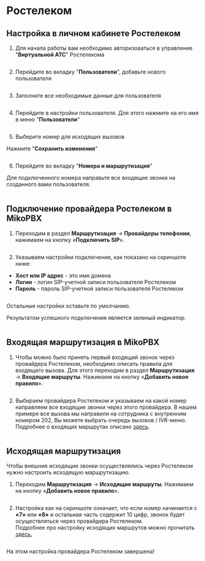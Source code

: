 # Ростелеком

## Настройка в личном кабинете Ростелеком <a href="#nastrojka_v_lichnom_kabinete_rostelekom" id="nastrojka_v_lichnom_kabinete_rostelekom"></a>

1. Для начала работы вам необходимо авторизоваться в управление "**Виртуальной АТС**" Ростелекома

<figure><img src="../../.gitbook/assets/1 (7).png" alt=""><figcaption></figcaption></figure>

2. Перейдите во вкладку "**Пользователи**", добавьте нового пользователя

<figure><img src="../../.gitbook/assets/2 (36).png" alt=""><figcaption></figcaption></figure>

3. Заполните все необходимые данные для пользователя

<figure><img src="../../.gitbook/assets/3 (10).png" alt=""><figcaption></figcaption></figure>

4. Перейдите в настройки пользователя. Для этого нажмите на его имя в меню "**Пользователи**"

<figure><img src="../../.gitbook/assets/4 (16).png" alt=""><figcaption></figcaption></figure>

5. Выберите номер для исходящих вызовов

Нажмите "**Сохранить изменения**"

<figure><img src="../../.gitbook/assets/5 (20).png" alt=""><figcaption></figcaption></figure>

6. Перейдите во вкладку "**Номера и маршрутизация**"

Для подключенного номера направьте все входящие звонки на созданного вами пользователя.

<figure><img src="../../.gitbook/assets/7 (6).png" alt=""><figcaption></figcaption></figure>

## Подключение провайдера Ростелеком в MikoPBX <a href="#podkljuchenie_provajdera_rostelekom_v_mikopbx" id="podkljuchenie_provajdera_rostelekom_v_mikopbx"></a>

1. &#x20;Переходим в раздел **Маршрутизация** → **Провайдеры телефонии**, нажимаем на кнопку «**Подключить SIP**».

<figure><img src="../../.gitbook/assets/8 (15).png" alt=""><figcaption></figcaption></figure>

2. Указываем настройки подключения, как показано на скриншоте ниже:

* **Хост или IP адрес** - это имя домена
* **Логин** - логин SIP-учетной записи пользователя Ростелеком
* **Пароль** - пароль SIP-учетной записи пользователя Ростелеком

<figure><img src="../../.gitbook/assets/10 (8).png" alt=""><figcaption></figcaption></figure>

Остальные настройки оставьте по умолчанию.

Результатом успешного подключения является зеленый индикатор.

<figure><img src="../../.gitbook/assets/11 (6).png" alt=""><figcaption></figcaption></figure>

## Входящая маршрутизация в MikoPBX <a href="#vxodjaschaja_marshrutizacija_v_mikopbx" id="vxodjaschaja_marshrutizacija_v_mikopbx"></a>

1. Чтобы можно было принять первый входящий звонок через провайдера Ростелеком, необходимо описать правила для входящего вызова. Для этого переходим в раздел **Маршрутизация** → **Входящие маршруты**. Нажимаем на кнопку «**Добавить новое правило**».

<figure><img src="../../.gitbook/assets/12 (5).png" alt=""><figcaption></figcaption></figure>

2. Выбираем провайдера Ростелеком и указываем на какой номер направляем все входящие звонки через этого провайдера. В нашем примере все вызова мы направили на сотрудника с внутренним номером 202, Вы можете выбрать очередь вызовов / IVR-меню. Подробнее о входящих маршрутах описано [здесь](../../manual/routing/incoming-routing.md).

<figure><img src="../../.gitbook/assets/13 (1).png" alt=""><figcaption></figcaption></figure>

## Исходящая маршрутизация <a href="#isxodjaschaja_marshrutizacija" id="isxodjaschaja_marshrutizacija"></a>

Чтобы внешние исходящие звонки осуществлялись через Ростелеком нужно настроить исходящую маршрутизацию.

1. Переходим **Маршрутизация** → **Исходящие маршруты**. Нажимаем на кнопку «**Добавить новое правило**».

<figure><img src="../../.gitbook/assets/14 (1).png" alt=""><figcaption></figcaption></figure>

2. Настройка как на скриншоте означает, что если номер начинается с **«7»** или **«8»** и остальная часть содержит 10 цифр, звонок будет осуществляться через провайдера Ростелеком.\
   Подробнее про настройку исходящих маршрутов можно прочитать [здесь.](../../manual/routing/outbound-routing.md)

<figure><img src="../../.gitbook/assets/15 (3).png" alt=""><figcaption></figcaption></figure>

На этом настройка провайдера Ростелеком завершена!
